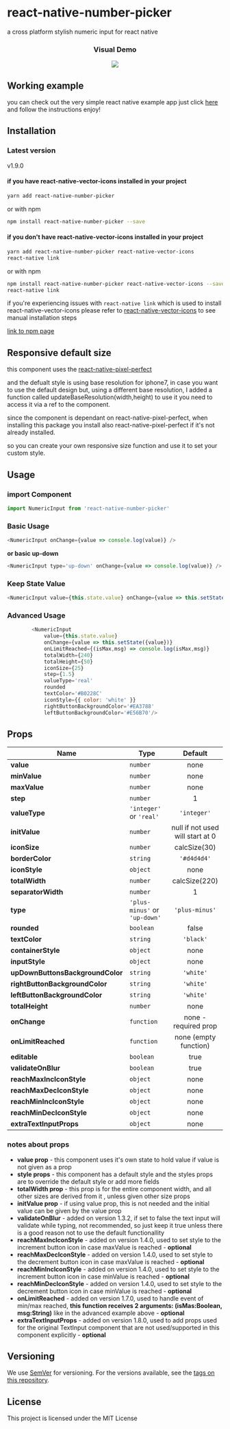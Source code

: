 # react-native-number-picker
a cross platform stylish numeric input for react native

<h3 align="center"><b>Visual Demo</b></h3>
<p align="center">
<img src="https://media.giphy.com/media/4To90hOE71mUTgdBVZ/giphy.gif"/>
</p>

## Working example
you can check out the very simple react native example app
just click [here](https://github.com/himelbrand/react-native-number-picker/tree/master/Example) and follow the instructions
enjoy!

## Installation
### Latest version
v1.9.0
#### if you have react-native-vector-icons installed in your project
```bash
yarn add react-native-number-picker
```
or with npm
```bash
npm install react-native-number-picker --save
```
#### if you don't have react-native-vector-icons installed in your project
```bash
yarn add react-native-number-picker react-native-vector-icons
react-native link
```

or with npm

```bash
npm install react-native-number-picker react-native-vector-icons --save
react-native link
```
if you're experiencing issues with `react-native link` which is used to install react-native-vector-icons
please refer to [react-native-vector-icons](https://github.com/oblador/react-native-vector-icons) to see manual installation steps

[link to npm page](https://www.npmjs.com/package/react-native-number-picker)

## Responsive default size

this component uses the [react-native-pixel-perfect](https://www.npmjs.com/package/react-native-pixel-perfect)

and the defualt style is using base resolution for iphone7, in case you want to use the default design but, using a different base resolution, I added a function called updateBaseResolution(width,height) to use it you need to access it via a ref to the component.

since the component is dependant on react-native-pixel-perfect, when installing this package you install also react-native-pixel-perfect if it's not already installed.

so you can create your own responsive size function and use it to set your custom style.

## Usage

### import Component
```javascript
import NumericInput from 'react-native-number-picker'
```
### Basic Usage
```javascript
<NumericInput onChange={value => console.log(value)} />
```

**or basic up-down**

```javascript
<NumericInput type='up-down' onChange={value => console.log(value)} />
```
### Keep State Value
```javascript
<NumericInput value={this.state.value} onChange={value => this.setState({value})} />
```
### Advanced Usage
```javascript
        <NumericInput 
            value={this.state.value} 
            onChange={value => this.setState({value})} 
            onLimitReached={(isMax,msg) => console.log(isMax,msg)}
            totalWidth={240} 
            totalHeight={50} 
            iconSize={25}
            step={1.5}
            valueType='real'
            rounded 
            textColor='#B0228C' 
            iconStyle={{ color: 'white' }} 
            rightButtonBackgroundColor='#EA3788' 
            leftButtonBackgroundColor='#E56B70'/>
```


## Props
Name                                | Type                                | Default
------------------------------------|-------------------------------------|:-------:
**value**                           |`number`                             | none
**minValue**                        |`number`                             | none
**maxValue**                        |`number`                             | none
**step**                            |`number`                             | 1
**valueType**                       |`'integer'` or `'real'`                  | `'integer'`
**initValue**                       |`number`                             | null if not used will start at 0
**iconSize**                        |`number`                             | calcSize(30)
**borderColor**                     |`string`                             | `'#d4d4d4'`
**iconStyle**                       |`object`                             | none
**totalWidth**                      |`number`                             | calcSize(220)
**separatorWidth**                   |`number`                             | 1
**type**                            |`'plus-minus'` or `'up-down'`        | `'plus-minus'`
**rounded**                         |`boolean`                            | false
**textColor**                       |`string`                             | `'black'`
**containerStyle**                  |`object`                             | none
**inputStyle**                      |`object`                             | none
**upDownButtonsBackgroundColor**    |`string`                             | `'white'`
**rightButtonBackgroundColor**      |`string`                             | `'white'`
**leftButtonBackgroundColor**       |`string`                             | `'white'`
**totalHeight**                     |`number`                             | none
**onChange**                        |`function`                           | none - required prop
**onLimitReached**                  |`function`                           | none (empty function)
**editable**                        |`boolean`                            | true
**validateOnBlur**                  |`boolean`                            | true
**reachMaxIncIconStyle**            |`object`                             | none
**reachMaxDecIconStyle**            |`object`                             | none
**reachMinIncIconStyle**            |`object`                             | none
**reachMinDecIconStyle**            |`object`                             | none
**extraTextInputProps**             |`object`                             | none

### notes about props

* **value prop** - this component uses it's own state to hold value if value is not given as a prop
* **style props** - this component has a default style and the styles props are to override the default style or add more fields
* **totalWidth prop** - this prop is for the entire component width, and all other sizes are derived from it , unless given other size props
* **initValue prop** - if using value prop, this is not needed and the initial value can be given by the value prop
* **validateOnBlur** - added on version 1.3.2, if set to false the text input will validate while typing, not recommended, so just keep it true unless there is a good reason not to use the default functionallity 
* **reachMaxIncIconStyle** - added on version 1.4.0, used to set style to the increment button icon in case maxValue is reached - **optional**
* **reachMaxDecIconStyle** - added on version 1.4.0, used to set style to the decrement button icon in case maxValue is reached - **optional**
* **reachMinIncIconStyle** - added on version 1.4.0, used to set style to the increment button icon in case minValue is reached - **optional**
* **reachMinDecIconStyle** - added on version 1.4.0, used to set style to the decrement button icon in case minValue is reached - **optional**
* **onLimitReached** - added on version 1.7.0, used to handle event of min/max reached, **this function receives 2 arguments: (isMas:Boolean, msg:String)** like in the advanced example above - **optional**
* **extraTextInputProps**  - added on version 1.8.0, used to add props used for the original TextInput component that are not used/supported in this component explicitly - **optional**


## Versioning
We use [SemVer](http://semver.org/) for versioning. For the versions available, see the [tags on this repository](https://github.com/himelbrand/react-native-number-picker/tags). 

## License
This project is licensed under the MIT License
